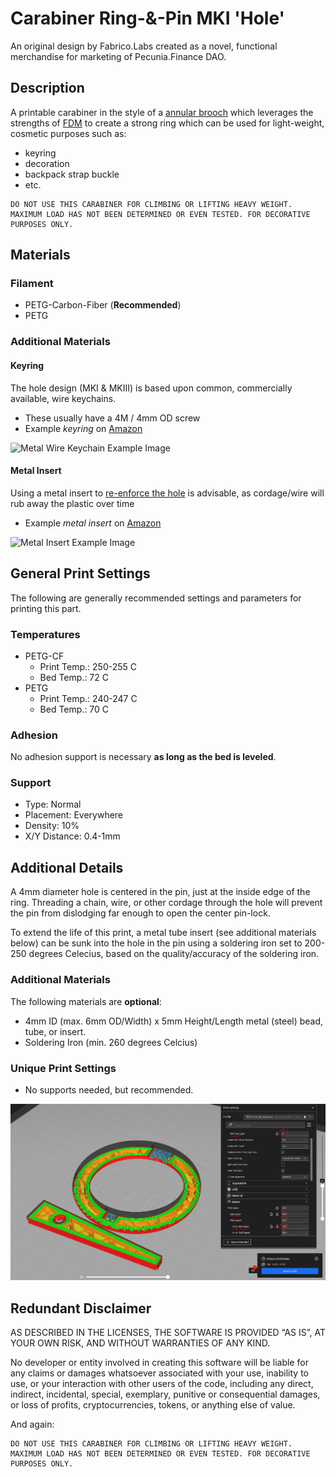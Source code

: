 # Carabiner Ring-&-Pin MKI 'Hole'

An original design by Fabrico.Labs created as a novel, functional merchandise for marketing of Pecunia.Finance DAO.

## Description

A printable carabiner in the style of a [annular brooch](https://en.wikipedia.org/wiki/Brooch) which leverages the strengths of [FDM](https://de.wikipedia.org/wiki/Fused_Deposition_Modeling) to create a strong ring which can be used for light-weight, cosmetic purposes such as:

- keyring
- decoration
- backpack strap buckle
- etc.

```
DO NOT USE THIS CARABINER FOR CLIMBING OR LIFTING HEAVY WEIGHT. MAXIMUM LOAD HAS NOT BEEN DETERMINED OR EVEN TESTED. FOR DECORATIVE PURPOSES ONLY.
```

## Materials

### Filament

- PETG-Carbon-Fiber (**Recommended**)
- PETG

### Additional Materials

#### Keyring

The hole design (MKI & MKIII) is based upon common, commercially available, wire keychains.

- These usually have a 4M / 4mm OD screw
- Example _keyring_ on [Amazon](https://www.amazon.com/Pawfly-Keychain-Stainless-Outdoor-Hiking/dp/B07FY6M1JZ/ref=sr_1_5?crid=XAH9F4YLXHCF&keywords=wire%2Bkeychain&qid=1703327050&sprefix=wire%2Bkeychain%2Caps%2C205&sr=8-5&th=1)

<img src="imgs/keyring.jpg" alt="Metal Wire Keychain Example Image" style="height: 300px; width:300px;"/>

#### Metal Insert

Using a metal insert to [re-enforce the hole](#mki-hole) is advisable, as cordage/wire will rub away the plastic over time

- Example _metal insert_ on [Amazon](https://www.amazon.com/Fashewelry-Stainless-Corrugated-Bracelet-Necklace/dp/B085ZBBSTS/ref=sr_1_15?crid=2W7JNNAJ9RSQS&keywords=steel%2Bbead%2B5mm&qid=1703327471&sprefix=steel%2Bbead%2B5mm%2Caps%2C160&sr=8-15&th=1)

<img src="imgs/metalinsert.jpg" alt="Metal Insert Example Image" style="height: 300px; width:300px;"/>

## General Print Settings

The following are generally recommended settings and parameters for printing this part.

### Temperatures

- PETG-CF
  - Print Temp.: 250-255 C
  - Bed Temp.: 72 C
- PETG
  - Print Temp.: 240-247 C
  - Bed Temp.: 70 C

### Adhesion

No adhesion support is necessary **as long as the bed is leveled**.

### Support

- Type: Normal
- Placement: Everywhere
- Density: 10%
- X/Y Distance: 0.4-1mm

## Additional Details

A 4mm diameter hole is centered in the pin, just at the inside edge of the ring. Threading a chain, wire, or other cordage through the hole will prevent the pin from dislodging far enough to open the center pin-lock.

To extend the life of this print, a metal tube insert (see additional materials below) can be sunk into the hole in the pin using a soldering iron set to 200-250 degrees Celecius, based on the quality/accuracy of the soldering iron.

### Additional Materials

The following materials are **optional**:

- 4mm ID (max. 6mm OD/Width) x 5mm Height/Length metal (steel) bead, tube, or insert.
- Soldering Iron (min. 260 degrees Celcius)

### Unique Print Settings

- No supports needed, but recommended.

<img src="cura_hole-print.PNG" alt="Metal Insert Example Image" style="width:800px"/>

## Redundant Disclaimer

AS DESCRIBED IN THE LICENSES, THE SOFTWARE IS PROVIDED “AS IS”, AT YOUR OWN RISK, AND WITHOUT WARRANTIES OF ANY KIND.

No developer or entity involved in creating this software will be liable for any claims or damages whatsoever associated with your use, inability to use, or your interaction with other users of the code, including any direct, indirect, incidental, special, exemplary, punitive or consequential damages, or loss of profits, cryptocurrencies, tokens, or anything else of value.

And again:

```
DO NOT USE THIS CARABINER FOR CLIMBING OR LIFTING HEAVY WEIGHT. MAXIMUM LOAD HAS NOT BEEN DETERMINED OR EVEN TESTED. FOR DECORATIVE PURPOSES ONLY.
```
